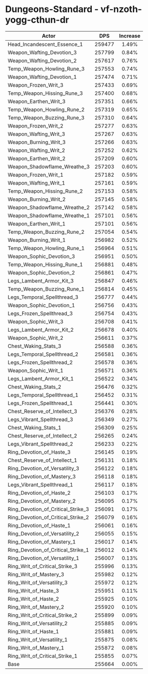 # Dungeons-Standard - vf-nzoth-yogg-cthun-dr
| Actor | DPS | Increase |
|---|:---:|:---:|
|Head_Incandescent_Essence_1|259477|1.49%|
|Weapon_Wafting_Devotion_3|257799|0.84%|
|Weapon_Wafting_Devotion_2|257617|0.76%|
|Temp_Weapon_Howling_Rune_3|257553|0.74%|
|Weapon_Wafting_Devotion_1|257474|0.71%|
|Weapon_Frozen_Writ_3|257433|0.69%|
|Temp_Weapon_Hissing_Rune_3|257400|0.68%|
|Weapon_Earthen_Writ_3|257351|0.66%|
|Temp_Weapon_Howling_Rune_2|257319|0.65%|
|Temp_Weapon_Buzzing_Rune_3|257310|0.64%|
|Weapon_Frozen_Writ_2|257277|0.63%|
|Weapon_Wafting_Writ_3|257267|0.63%|
|Weapon_Burning_Writ_3|257266|0.63%|
|Weapon_Wafting_Writ_2|257252|0.62%|
|Weapon_Earthen_Writ_2|257209|0.60%|
|Weapon_Shadowflame_Wreathe_3|257203|0.60%|
|Weapon_Frozen_Writ_1|257182|0.59%|
|Weapon_Wafting_Writ_1|257161|0.59%|
|Temp_Weapon_Hissing_Rune_2|257153|0.58%|
|Weapon_Burning_Writ_2|257145|0.58%|
|Weapon_Shadowflame_Wreathe_2|257142|0.58%|
|Weapon_Shadowflame_Wreathe_1|257101|0.56%|
|Weapon_Earthen_Writ_1|257101|0.56%|
|Temp_Weapon_Buzzing_Rune_2|257054|0.54%|
|Weapon_Burning_Writ_1|256982|0.52%|
|Temp_Weapon_Howling_Rune_1|256964|0.51%|
|Weapon_Sophic_Devotion_3|256951|0.50%|
|Temp_Weapon_Hissing_Rune_1|256881|0.48%|
|Weapon_Sophic_Devotion_2|256861|0.47%|
|Legs_Lambent_Armor_Kit_3|256847|0.46%|
|Temp_Weapon_Buzzing_Rune_1|256814|0.45%|
|Legs_Temporal_Spellthread_3|256777|0.44%|
|Weapon_Sophic_Devotion_1|256756|0.43%|
|Legs_Frozen_Spellthread_3|256754|0.43%|
|Weapon_Sophic_Writ_3|256708|0.41%|
|Legs_Lambent_Armor_Kit_2|256678|0.40%|
|Weapon_Sophic_Writ_2|256611|0.37%|
|Chest_Waking_Stats_3|256588|0.36%|
|Legs_Temporal_Spellthread_2|256581|0.36%|
|Legs_Frozen_Spellthread_2|256578|0.36%|
|Weapon_Sophic_Writ_1|256571|0.36%|
|Legs_Lambent_Armor_Kit_1|256522|0.34%|
|Chest_Waking_Stats_2|256476|0.32%|
|Legs_Temporal_Spellthread_1|256452|0.31%|
|Legs_Frozen_Spellthread_1|256441|0.30%|
|Chest_Reserve_of_Intellect_3|256376|0.28%|
|Legs_Vibrant_Spellthread_3|256349|0.27%|
|Chest_Waking_Stats_1|256309|0.25%|
|Chest_Reserve_of_Intellect_2|256265|0.24%|
|Legs_Vibrant_Spellthread_2|256233|0.22%|
|Ring_Devotion_of_Haste_3|256145|0.19%|
|Chest_Reserve_of_Intellect_1|256131|0.18%|
|Ring_Devotion_of_Versatility_3|256122|0.18%|
|Ring_Devotion_of_Mastery_3|256118|0.18%|
|Legs_Vibrant_Spellthread_1|256117|0.18%|
|Ring_Devotion_of_Haste_2|256103|0.17%|
|Ring_Devotion_of_Mastery_2|256095|0.17%|
|Ring_Devotion_of_Critical_Strike_3|256091|0.17%|
|Ring_Devotion_of_Critical_Strike_2|256079|0.16%|
|Ring_Devotion_of_Haste_1|256061|0.16%|
|Ring_Devotion_of_Versatility_2|256055|0.15%|
|Ring_Devotion_of_Mastery_1|256017|0.14%|
|Ring_Devotion_of_Critical_Strike_1|256012|0.14%|
|Ring_Devotion_of_Versatility_1|256007|0.13%|
|Ring_Writ_of_Critical_Strike_3|255996|0.13%|
|Ring_Writ_of_Mastery_3|255982|0.12%|
|Ring_Writ_of_Versatility_3|255972|0.12%|
|Ring_Writ_of_Haste_3|255951|0.11%|
|Ring_Writ_of_Haste_2|255925|0.10%|
|Ring_Writ_of_Mastery_2|255920|0.10%|
|Ring_Writ_of_Critical_Strike_2|255899|0.09%|
|Ring_Writ_of_Versatility_2|255885|0.09%|
|Ring_Writ_of_Haste_1|255881|0.09%|
|Ring_Writ_of_Versatility_1|255875|0.08%|
|Ring_Writ_of_Mastery_1|255872|0.08%|
|Ring_Writ_of_Critical_Strike_1|255855|0.07%|
|Base|255664|0.00%|
